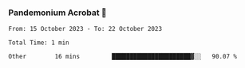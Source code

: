 ### Pandemonium Acrobat 🤸

<!--START_SECTION:waka-->

```all_time
From: 15 October 2023 - To: 22 October 2023

Total Time: 1 min

Other        16 mins         ██████████████████████▓░░   90.07 %
```

<!--END_SECTION:waka-->

